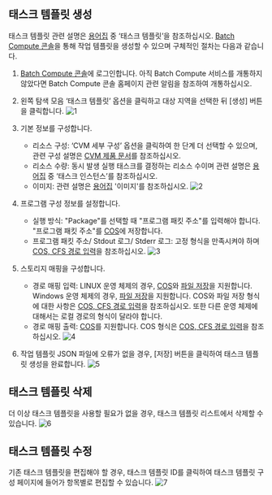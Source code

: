 ## 태스크 템플릿 생성

태스크 템플릿 관련 설명은 [용어집]() 중 ‘태스크 템플릿’을 참조하십시오. [Batch Compute 콘솔]()을 통해 작업 템플릿을 생성할 수 있으며 구체적인 절차는 다음과 같습니다.
1. [ Batch Compute 콘솔]()에 로그인합니다. 아직 Batch Compute 서비스를 개통하지 않았다면 Batch Compute 콘솔 홈페이지 관련 알림을 참조하여 개통하십시오.

2. 왼쪽 탐색 모음 ‘태스크 템플릿’ 옵션을 클릭하고 대상 지역을 선택한 뒤 [생성] 버튼을 클릭합니다.
![1](https://main.qcloudimg.com/raw/2eef5eb311e86eb614a0bb370e633484.png)

3. 기본 정보를 구성합니다.
   - 리소스 구성: ‘CVM 세부 구성’ 옵션을 클릭하여 한 단계 더 선택할 수 있으며, 관련 구성 설명은 [CVM 제품 문서](https://intl.cloud.tencent.com/document/product/213)를 참조하십시오. 
   - 리소스 수량: 동시 발생 실행 태스크를 결정하는 리소스 수이며 관련 설명은 [용어집](https://intl.cloud.tencent.com/document/product/599/10396) 중 ‘태스크 인스턴스’를 참조하십시오.
   - 이미지: 관련 설명은 [용어집](https://intl.cloud.tencent.com/document/product/599/10396) '이미지'를 참조하십시오.
   ![2](https://main.qcloudimg.com/raw/0db3ade5f767158902730972bee0112d.png)

4. 프로그램 구성 정보를 설정합니다.
   - 실행 방식: "Package"를 선택할 때 "프로그램 패킷 주소"를 입력해야 합니다. "프로그램 패킷 주소"를 [COS](https://intl.cloud.tencent.com/document/product/436)에 저장합니다.
   - 프로그램 패킷 주소/ Stdout 로그/ Stderr 로그: 고정 형식을 만족시켜야 하며 [COS, CFS 경로 입력]()을 참조하십시오.
![3](https://main.qcloudimg.com/raw/094b3960a8e7bf40e9d605dcff90eacd.png)

5. 스토리지 매핑을 구성합니다.
   - 경로 매핑 입력: LINUX 운영 체제의 경우, [COS](https://intl.cloud.tencent.com/document/product/436)와 [파일 저장](https://intl.cloud.tencent.com/document/product/582)을 지원합니다. Windows 운영 체제의 경우, [파일 저장](https://intl.cloud.tencent.com/document/product/582)을 지원합니다. COS와 파일 저장 형식에 대한 사항은 [COS, CFS 경로 입력]()을 참조하십시오. 또한 다른 운영 체제에 대해서는 로컬 경로의 형식이 달라야 합니다.
   - 경로 매핑 출력: [COS](https://intl.cloud.tencent.com/document/product/436)를 지원합니다. COS 형식은 [COS, CFS 경로 입력]()을 참조하십시오.
   ![4](https://main.qcloudimg.com/raw/8e03a9c775a346e34832f008fd071297.png)

6. 작업 템플릿 JSON 파일에 오류가 없을 경우, [저장] 버튼을 클릭하여 태스크 템플릿 생성을 완료합니다.
![5](https://main.qcloudimg.com/raw/cb317042eeede00112997f0c93c556c2.png)

## 태스크 템플릿 삭제
더 이상 태스크 템플릿을 사용할 필요가 없을 경우, 태스크 템플릿 리스트에서 삭제할 수 있습니다.
![6](https://main.qcloudimg.com/raw/e6428422c75103f9a6bd9c2f7f9f1256.png)

## 태스크 템플릿 수정
기존 태스크 템플릿을 편집해야 할 경우, 태스크 템플릿 ID를 클릭하여 태스크 템플릿 구성 페이지에 들어가 항목별로 편집할 수 있습니다.
![7](https://main.qcloudimg.com/raw/f44486187015c36b3aad3924fac26519.png)

